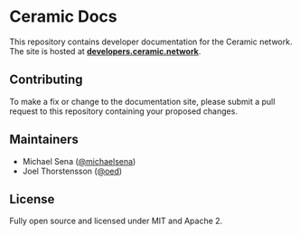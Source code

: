 # Ceramic Docs
This repository contains developer documentation for the Ceramic network. The site is hosted at [**developers.ceramic.network**](https://developers.ceramic.network).
 
## Contributing
To make a fix or change to the documentation site, please submit a pull request to this repository containing your proposed changes.

## Maintainers

- Michael Sena ([@michaelsena](https://github.com/michaelsena))
- Joel Thorstensson ([@oed](https://github.com/oed))

## License
Fully open source and licensed under MIT and Apache 2.
